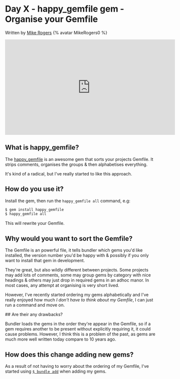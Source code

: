 # Day X - happy_gemfile gem - Organise your Gemfile

Written by [Mike Rogers](https://twitter.com/MikeRogers0) {% avatar MikeRogers0 %}

<iframe width="560" height="315" src="https://www.youtube.com/embed/oQ-gYHOAf00" frameborder="0" allow="accelerometer; autoplay; clipboard-write; encrypted-media; gyroscope; picture-in-picture" allowfullscreen></iframe>

## What is happy_gemfile?

The [happy_gemfile](https://rubygems.org/gems/happy_gemfile) is an awesome gem that sorts your projects Gemfile. It strips comments, organises the groups & then alphabetises everything.

It's kind of a radical, but I've really started to like this approach.

## How do you use it?

Install the gem, then run the `happy_gemfile all` command, e.g:

```bash
$ gem install happy_gemfile
$ happy_gemfile all
```

This will rewrite your Gemfile.

## Why would you want to sort the Gemfile?

The Gemfile is an powerful file, it tells bundler which gems you'd like installed, the version number you'd be happy with & possibly if you only want to install that gem in development.

They're great, but also wildly different between projects. Some projects may add lots of comments, some may group gems by category with nice headings & others may just drop in required gems in an adhoc manor. In most cases, any attempt at organising is very short lived.

However, I've recently started ordering my gems alphabetically and I've really enjoyed how much _I don't have to think about my Gemfile_, I can just run a command and move on.

## Are their any drawbacks?

Bundler loads the gems in the order they're appear in the Gemfile, so if a gem requires another to be present without explicitly requiring it, it could cause problems. However, I think this is a problem of the past, as gems are much more well written today compare to 10 years ago.

## How does this change adding new gems?

As a result of not having to worry about the ordering of my Gemfile, I've started using [`$ bundle add`](https://bundler.io/man/bundle-add.1.html) when adding my gems.

